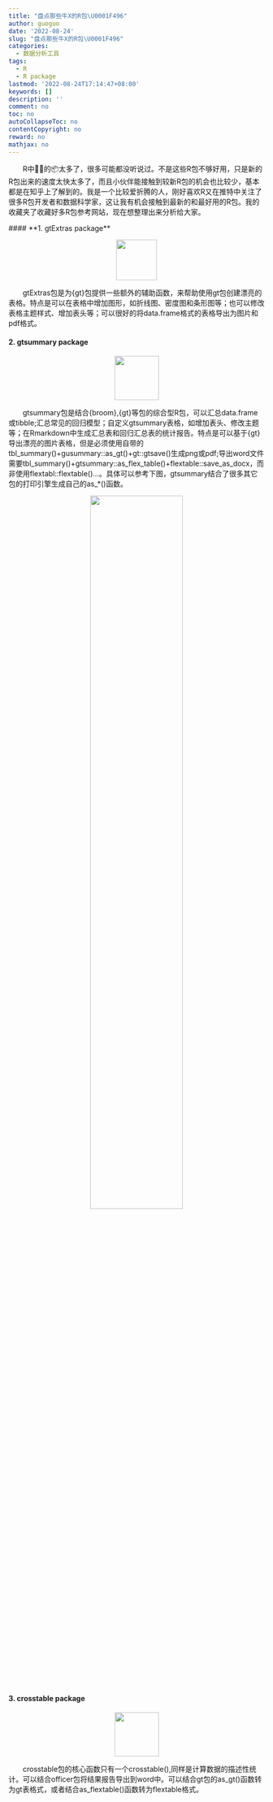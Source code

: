 ```yaml
---
title: "盘点那些牛X的R包\U0001F496"
author: guoguo
date: '2022-08-24'
slug: "盘点那些牛X的R包\U0001F496"
categories:
  - 数据分析工具
tags:
  - R
  - R package
lastmod: '2022-08-24T17:14:47+08:00'
keywords: []
description: ''
comment: no
toc: no
autoCollapseToc: no
contentCopyright: no
reward: no
mathjax: no
---
```

<p style="text-indent:2em;font-size:;font-family:;">
R中🐂🍺的📦太多了，很多可能都没听说过。不是这些R包不够好用，只是新的R包出来的速度太快太多了，而且小伙伴能接触到较新R包的机会也比较少，基本都是在知乎上了解到的。我是一个比较爱折腾的人，刚好喜欢R又在推特中关注了很多R包开发者和数据科学家，这让我有机会接触到最新的和最好用的R包。我的收藏夹了收藏好多R包参考网站，现在想整理出来分析给大家。
</p>
<!--more-->
#### **1. gtExtras package**
<p align="center">
    <a href="https://jthomasmock.github.io/gtExtras/index.html"><img align="center" width="80px" src="https://jthomasmock.github.io/gtExtras/logo.png"/></a>
    <p align="left" style="text-indent:2em;font-size:;font-family:;">
    gtExtras包是为{gt}包提供一些额外的辅助函数，来帮助使用gt包创建漂亮的表格。特点是可以在表格中增加图形，如折线图、密度图和条形图等；也可以修改表格主题样式、增加表头等；可以很好的将data.frame格式的表格导出为图片和pdf格式。
    </p>
</p>

#### **2. gtsummary package**
<p align="center">
    <a href="https://www.danieldsjoberg.com/gtsummary/index.html"><img align="center" width="87px" src="https://www.danieldsjoberg.com/gtsummary/reference/figures/logo.png"/></a>
    <p align="left" style="text-indent:2em;font-size:;font-family:;">
    gtsummary包是结合{broom},{gt}等包的综合型R包，可以汇总data.frame或tibble;汇总常见的回归模型；自定义gtsummary表格，如增加表头、修改主题等；在Rmarkdown中生成汇总表和回归汇总表的统计报告。特点是可以基于{gt}导出漂亮的图片表格，但是必须使用自带的tbl_summary()+gusummary::as_gt()+gt::gtsave()生成png或pdf;导出word文件需要tbl_summary()+gtsummary::as_flex_table()+flextable::save_as_docx，而非使用flextabl::flextable()...。具体可以参考下图，gtsummary结合了很多其它包的打印引擎生成自己的as_*()函数。
    <p align="center">
    <img align="center" width="60%" src="https://www.danieldsjoberg.com/gtsummary/reference/figures/gt_output_formats.PNG"/></a>
    </p>
</p>

#### **3. crosstable package**
<p align="center">
    <a href="https://danchaltiel.github.io/crosstable/index.html"><img align="center" width="87px" src="https://danchaltiel.github.io/crosstable/logo.png"/></a>
    <p align="left" style="text-indent:2em;font-size:;font-family:;">
    crosstable包的核心函数只有一个crosstable(),同样是计算数据的描述性统计。可以结合officer包将结果报告导出到word中。可以结合gt包的as_gt()函数转为gt表格式，或者结合as_flextable()函数转为flextable格式。
</p>
